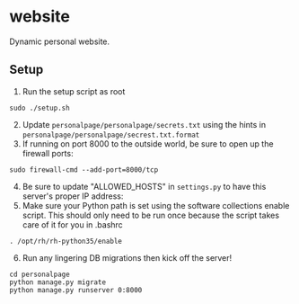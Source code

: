 # website
Dynamic personal website.

## Setup

1. Run the setup script as root
```
sudo ./setup.sh
```
2. Update `personalpage/personalpage/secrets.txt` using the hints in `personalpage/personalpage/secrest.txt.format`
3. If running on port 8000 to the outside world, be sure to open up the firewall ports:
```
sudo firewall-cmd --add-port=8000/tcp
```
4. Be sure to update "ALLOWED_HOSTS" in `settings.py` to have this server's proper IP address:
5. Make sure your Python path is set using the software collections enable script.  This should only need to be run once
   because the script takes care of it for you in .bashrc
```
. /opt/rh/rh-python35/enable
```
6. Run any lingering DB migrations then kick off the server!
```
cd personalpage
python manage.py migrate
python manage.py runserver 0:8000
```
